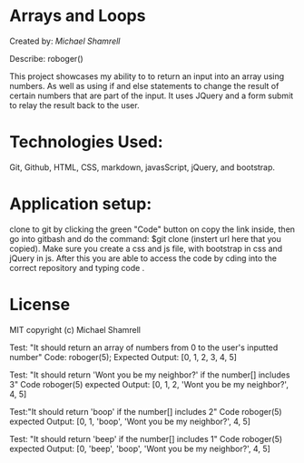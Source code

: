 #  Arrays and Loops 

Created by: *Michael Shamrell*

Describe: roboger()

This project showcases my ability to to return an input into an array using numbers. As well as using if and else statements to change the result of certain numbers that are part of the input. It uses JQuery and a form submit to relay the result back to the user.

# Technologies Used:
Git, Github, HTML, CSS, markdown, javasScript, jQuery, and bootstrap. 
# Application setup:
clone to git by clicking the green "Code" button on 
copy the link inside, then go into gitbash and do the command: $git clone (instert url here that you copied). Make sure you create a css and js file,  with bootstrap in css and jQuery in js. After this you are able to access the code by cding into the correct repository and typing code .
# License
MIT
copyright (c) Michael Shamrell

Test: "It should return an array of numbers from 0 to the user's inputted number"
Code: roboger(5);
Expected Output: [0, 1, 2, 3, 4, 5]

Test: "It should return 'Wont you be my neighbor?' if the number[] includes 3"
Code roboger(5)
expected Output: [0, 1, 2, 'Wont you be my neighbor?', 4, 5]

Test:"It should return 'boop' if the number[] includes 2"
Code roboger(5)
expected Output: [0, 1, 'boop', 'Wont you be my neighbor?', 4, 5]

Test: "It should return 'beep' if the number[] includes 1"
Code roboger(5)
expected Output: [0, 'beep', 'boop', 'Wont you be my neighbor?', 4, 5]

